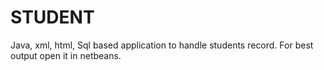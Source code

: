 STUDENT
=======
Java, xml, html, Sql based application to handle students record.
For best output open it in netbeans.

